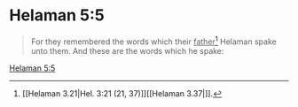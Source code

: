 # Helaman 5:5

> For they remembered the words which their <u>father</u>[^a] Helaman spake unto them. And these are the words which he spake:

[Helaman 5:5](https://www.churchofjesuschrist.org/study/scriptures/bofm/hel/5?lang=eng&id=p5#p5)


[^a]: [[Helaman 3.21|Hel. 3:21 (21, 37)]][[Helaman 3.37|]].  
